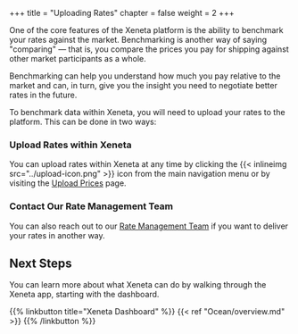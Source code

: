 +++
title = "Uploading Rates"
chapter = false
weight = 2
+++

One of the core features of the Xeneta platform is the ability to benchmark your rates against the market. Benchmarking is another way of saying "comparing" — that is, you compare the prices you pay for shipping against other market participants as a whole.

Benchmarking can help you understand how much you pay relative to the market and can, in turn, give you the insight you need to negotiate better rates in the future.

To benchmark data within Xeneta, you will need to upload your rates to the platform. This can be done in two ways:

### Upload Rates within Xeneta

You can upload rates within Xeneta at any time by clicking the {{< inlineimg src="../upload-icon.png" >}} icon from the main navigation menu or by visiting the <a href="https://app.xeneta.com/my-company/upload-rates" target="_blank">Upload Prices</a> page.

### Contact Our Rate Management Team

You can also reach out to our [Rate Management Team](mailto:rmt@xeneta.com) if you want to deliver your rates in another way.

## Next Steps

You can learn more about what Xeneta can do by walking through the Xeneta app, starting with the dashboard.

{{% linkbutton title="Xeneta Dashboard" %}} {{< ref "Ocean/overview.md" >}} {{% /linkbutton %}}

<div style="clear:both"/>